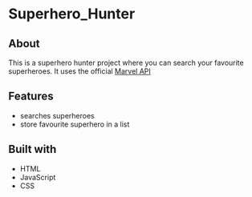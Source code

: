 # Superhero_Hunter

## About

This is a superhero hunter project where you can search your favourite superheroes.
It uses the official [Marvel API](https://developer.marvel.com/docs)

## Features

* searches superheroes
* store favourite superhero in a list

## Built with

* HTML
* JavaScript
* CSS






